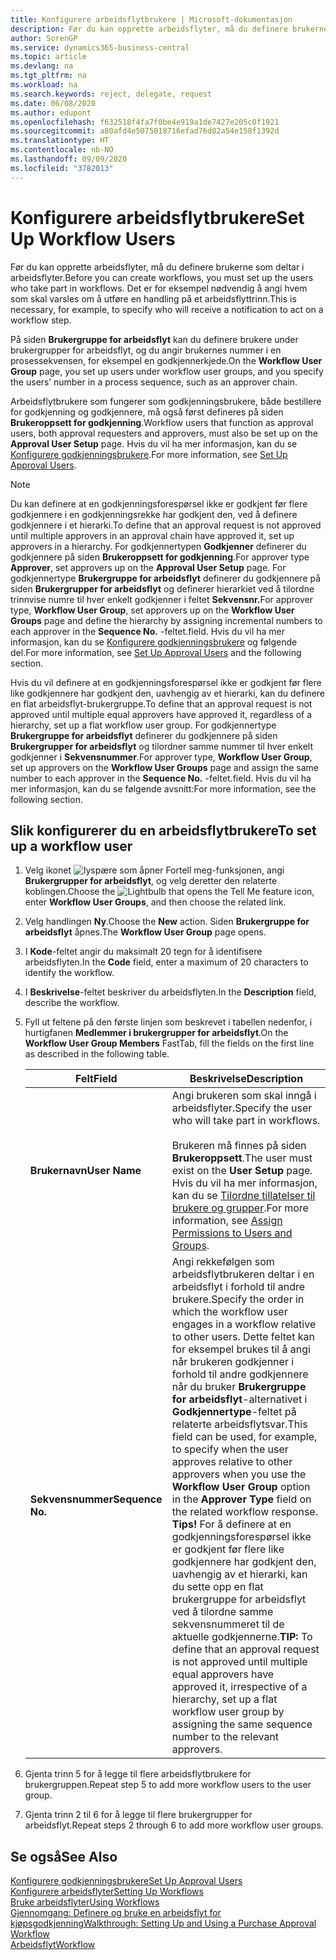 ```yaml
---
title: Konfigurere arbeidsflytbrukere | Microsoft-dokumentasjon
description: Før du kan opprette arbeidsflyter, må du definere brukerne som deltar i arbeidsflyter. Det er for eksempel nødvendig å angi hvem som skal varsles om å utføre en handling på et arbeidsflyttrinn.
author: SorenGP
ms.service: dynamics365-business-central
ms.topic: article
ms.devlang: na
ms.tgt_pltfrm: na
ms.workload: na
ms.search.keywords: reject, delegate, request
ms.date: 06/08/2020
ms.author: edupont
ms.openlocfilehash: f632518f4fa7f0be4e919a1de7427e205c0f1921
ms.sourcegitcommit: a80afd4e5075018716efad76d82a54e158f1392d
ms.translationtype: HT
ms.contentlocale: nb-NO
ms.lasthandoff: 09/09/2020
ms.locfileid: "3782013"
---
```

# <a name="set-up-workflow-users"></a><span data-ttu-id="9334d-104">Konfigurere arbeidsflytbrukere</span><span class="sxs-lookup"><span data-stu-id="9334d-104">Set Up Workflow Users</span></span>

<span data-ttu-id="9334d-105">Før du kan opprette arbeidsflyter, må du definere brukerne som deltar i arbeidsflyter.</span><span class="sxs-lookup"><span data-stu-id="9334d-105">Before you can create workflows, you must set up the users who take part in workflows.</span></span> <span data-ttu-id="9334d-106">Det er for eksempel nødvendig å angi hvem som skal varsles om å utføre en handling på et arbeidsflyttrinn.</span><span class="sxs-lookup"><span data-stu-id="9334d-106">This is necessary, for example, to specify who will receive a notification to act on a workflow step.</span></span>  

<span data-ttu-id="9334d-107">På siden **Brukergruppe for arbeidsflyt** kan du definere brukere under brukergrupper for arbeidsflyt, og du angir brukernes nummer i en prosessekvensen, for eksempel en godkjennerkjede.</span><span class="sxs-lookup"><span data-stu-id="9334d-107">On the **Workflow User Group** page, you set up users under workflow user groups, and you specify the users’ number in a process sequence, such as an approver chain.</span></span>  

<span data-ttu-id="9334d-108">Arbeidsflytbrukere som fungerer som godkjenningsbrukere, både bestillere for godkjenning og godkjennere, må også først defineres på siden **Brukeroppsett for godkjenning**.</span><span class="sxs-lookup"><span data-stu-id="9334d-108">Workflow users that function as approval users, both approval requesters and approvers, must also be set up on the **Approval User Setup** page.</span></span> <span data-ttu-id="9334d-109">Hvis du vil ha mer informasjon, kan du se [Konfigurere godkjenningsbrukere](across-how-to-set-up-approval-users.md).</span><span class="sxs-lookup"><span data-stu-id="9334d-109">For more information, see [Set Up Approval Users](across-how-to-set-up-approval-users.md).</span></span>  

> [!NOTE]  
> <span data-ttu-id="9334d-110">Du kan definere at en godkjenningsforespørsel ikke er godkjent før flere godkjennere i en godkjenningsrekke har godkjent den, ved å definere godkjennere i et hierarki.</span><span class="sxs-lookup"><span data-stu-id="9334d-110">To define that an approval request is not approved until multiple approvers in an approval chain have approved it, set up approvers in a hierarchy.</span></span> <span data-ttu-id="9334d-111">For godkjennertypen **Godkjenner** definerer du godkjennere på siden **Brukeroppsett for godkjenning**.</span><span class="sxs-lookup"><span data-stu-id="9334d-111">For approver type **Approver**, set approvers up on the **Approval User Setup** page.</span></span> <span data-ttu-id="9334d-112">For godkjennertype **Brukergruppe for arbeidsflyt** definerer du godkjennere på siden **Brukergrupper for arbeidsflyt** og definerer hierarkiet ved å tilordne trinnvise numre til hver enkelt godkjenner i feltet **Sekvensnr.**</span><span class="sxs-lookup"><span data-stu-id="9334d-112">For approver type, **Workflow User Group**, set approvers up on the **Workflow User Groups** page and define the hierarchy by assigning incremental numbers to each approver in the **Sequence No.**</span></span> <span data-ttu-id="9334d-113">-feltet.</span><span class="sxs-lookup"><span data-stu-id="9334d-113">field.</span></span> <span data-ttu-id="9334d-114">Hvis du vil ha mer informasjon, kan du se [Konfigurere godkjenningsbrukere](across-how-to-set-up-approval-users.md) og følgende del.</span><span class="sxs-lookup"><span data-stu-id="9334d-114">For more information, see [Set Up Approval Users](across-how-to-set-up-approval-users.md) and the following section.</span></span>  
>
> <span data-ttu-id="9334d-115">Hvis du vil definere at en godkjenningsforespørsel ikke er godkjent før flere like godkjennere har godkjent den, uavhengig av et hierarki, kan du definere en flat arbeidsflyt-brukergruppe.</span><span class="sxs-lookup"><span data-stu-id="9334d-115">To define that an approval request is not approved until multiple equal approvers have approved it, regardless of a hierarchy, set up a flat workflow user group.</span></span> <span data-ttu-id="9334d-116">For godkjennertype **Brukergruppe for arbeidsflyt** definerer du godkjennere på siden **Brukergrupper for arbeidsflyt** og tilordner samme nummer til hver enkelt godkjenner i **Sekvensnummer**.</span><span class="sxs-lookup"><span data-stu-id="9334d-116">For approver type, **Workflow User Group**, set up approvers on the **Workflow User Groups** page and assign the same number to each approver in the **Sequence No.**</span></span> <span data-ttu-id="9334d-117">-feltet.</span><span class="sxs-lookup"><span data-stu-id="9334d-117">field.</span></span> <span data-ttu-id="9334d-118">Hvis du vil ha mer informasjon, kan du se følgende avsnitt:</span><span class="sxs-lookup"><span data-stu-id="9334d-118">For more information, see the following section.</span></span>  

## <a name="to-set-up-a-workflow-user"></a><span data-ttu-id="9334d-119">Slik konfigurerer du en arbeidsflytbrukere</span><span class="sxs-lookup"><span data-stu-id="9334d-119">To set up a workflow user</span></span>

1. <span data-ttu-id="9334d-120">Velg ikonet ![lyspære som åpner Fortell meg-funksjonen](media/ui-search/search_small.png "Fortell hva du vil gjøre"), angi **Brukergrupper for arbeidsflyt**, og velg deretter den relaterte koblingen.</span><span class="sxs-lookup"><span data-stu-id="9334d-120">Choose the ![Lightbulb that opens the Tell Me feature](media/ui-search/search_small.png "Tell me what you want to do") icon, enter **Workflow User Groups**, and then choose the related link.</span></span>  
2. <span data-ttu-id="9334d-121">Velg handlingen **Ny**.</span><span class="sxs-lookup"><span data-stu-id="9334d-121">Choose the **New** action.</span></span> <span data-ttu-id="9334d-122">Siden **Brukergruppe for arbeidsflyt** åpnes.</span><span class="sxs-lookup"><span data-stu-id="9334d-122">The **Workflow User Group** page opens.</span></span>  
3. <span data-ttu-id="9334d-123">I **Kode**-feltet angir du maksimalt 20 tegn for å identifisere arbeidsflyten.</span><span class="sxs-lookup"><span data-stu-id="9334d-123">In the **Code** field, enter a maximum of 20 characters to identify the workflow.</span></span>  
4. <span data-ttu-id="9334d-124">I **Beskrivelse**-feltet beskriver du arbeidsflyten.</span><span class="sxs-lookup"><span data-stu-id="9334d-124">In the **Description** field, describe the workflow.</span></span>  
5. <span data-ttu-id="9334d-125">Fyll ut feltene på den første linjen som beskrevet i tabellen nedenfor, i hurtigfanen **Medlemmer i brukergrupper for arbeidsflyt**.</span><span class="sxs-lookup"><span data-stu-id="9334d-125">On the **Workflow User Group Members** FastTab, fill the fields on the first line as described in the following table.</span></span>  

    |<span data-ttu-id="9334d-126">Felt</span><span class="sxs-lookup"><span data-stu-id="9334d-126">Field</span></span>|<span data-ttu-id="9334d-127">Beskrivelse</span><span class="sxs-lookup"><span data-stu-id="9334d-127">Description</span></span>|  
    |---------------------------------|---------------------------------------|  
    |<span data-ttu-id="9334d-128">**Brukernavn**</span><span class="sxs-lookup"><span data-stu-id="9334d-128">**User Name**</span></span>|<span data-ttu-id="9334d-129">Angi brukeren som skal inngå i arbeidsflyter.</span><span class="sxs-lookup"><span data-stu-id="9334d-129">Specify the user who will take part in workflows.</span></span><br /><br /> <span data-ttu-id="9334d-130">Brukeren må finnes på siden **Brukeroppsett**.</span><span class="sxs-lookup"><span data-stu-id="9334d-130">The user must exist on the **User Setup** page.</span></span> <span data-ttu-id="9334d-131">Hvis du vil ha mer informasjon, kan du se [Tilordne tillatelser til brukere og grupper](ui-define-granular-permissions.md).</span><span class="sxs-lookup"><span data-stu-id="9334d-131">For more information, see [Assign Permissions to Users and Groups](ui-define-granular-permissions.md).</span></span>|  
    |<span data-ttu-id="9334d-132">**Sekvensnummer**</span><span class="sxs-lookup"><span data-stu-id="9334d-132">**Sequence No.**</span></span>|<span data-ttu-id="9334d-133">Angi rekkefølgen som arbeidsflytbrukeren deltar i en arbeidsflyt i forhold til andre brukere.</span><span class="sxs-lookup"><span data-stu-id="9334d-133">Specify the order in which the workflow user engages in a workflow relative to other users.</span></span> <span data-ttu-id="9334d-134">Dette feltet kan for eksempel brukes til å angi når brukeren godkjenner i forhold til andre godkjennere når du bruker **Brukergruppe for arbeidsflyt**-alternativet i **Godkjennertype**-feltet på relaterte arbeidsflytsvar.</span><span class="sxs-lookup"><span data-stu-id="9334d-134">This field can be used, for example, to specify when the user approves relative to other approvers when you use the **Workflow User Group** option in the **Approver Type** field on the related workflow response.</span></span> <span data-ttu-id="9334d-135">**Tips!**  For å definere at en godkjenningsforespørsel ikke er godkjent før flere like godkjennere har godkjent den, uavhengig av et hierarki, kan du sette opp en flat brukergruppe for arbeidsflyt ved å tilordne samme sekvensnummeret til de aktuelle godkjennerne.</span><span class="sxs-lookup"><span data-stu-id="9334d-135">**TIP:**  To define that an approval request is not approved until multiple equal approvers have approved it, irrespective of a hierarchy, set up a flat workflow user group by assigning the same sequence number to the relevant approvers.</span></span>|  
6. <span data-ttu-id="9334d-136">Gjenta trinn 5 for å legge til flere arbeidsflytbrukere for brukergruppen.</span><span class="sxs-lookup"><span data-stu-id="9334d-136">Repeat step 5 to add more workflow users to the user group.</span></span>  
7. <span data-ttu-id="9334d-137">Gjenta trinn 2 til 6 for å legge til flere brukergrupper for arbeidsflyt.</span><span class="sxs-lookup"><span data-stu-id="9334d-137">Repeat steps 2 through 6 to add more workflow user groups.</span></span>  

## <a name="see-also"></a><span data-ttu-id="9334d-138">Se også</span><span class="sxs-lookup"><span data-stu-id="9334d-138">See Also</span></span>

[<span data-ttu-id="9334d-139">Konfigurere godkjenningsbrukere</span><span class="sxs-lookup"><span data-stu-id="9334d-139">Set Up Approval Users</span></span>](across-how-to-set-up-approval-users.md)  
[<span data-ttu-id="9334d-140">Konfigurere arbeidsflyter</span><span class="sxs-lookup"><span data-stu-id="9334d-140">Setting Up Workflows</span></span>](across-set-up-workflows.md)  
[<span data-ttu-id="9334d-141">Bruke arbeidsflyter</span><span class="sxs-lookup"><span data-stu-id="9334d-141">Using Workflows</span></span>](across-use-workflows.md)  
[<span data-ttu-id="9334d-142">Gjennomgang: Definere og bruke en arbeidsflyt for kjøpsgodkjenning</span><span class="sxs-lookup"><span data-stu-id="9334d-142">Walkthrough: Setting Up and Using a Purchase Approval Workflow</span></span>](walkthrough-setting-up-and-using-a-purchase-approval-workflow.md)  
[<span data-ttu-id="9334d-143">Arbeidsflyt</span><span class="sxs-lookup"><span data-stu-id="9334d-143">Workflow</span></span>](across-workflow.md)  
